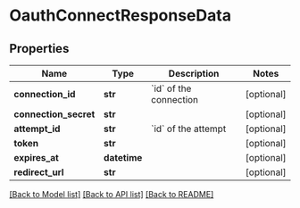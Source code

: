 # OauthConnectResponseData

## Properties
Name | Type | Description | Notes
------------ | ------------- | ------------- | -------------
**connection_id** | **str** | &#x60;id&#x60; of the connection | [optional] 
**connection_secret** | **str** |  | [optional] 
**attempt_id** | **str** | &#x60;id&#x60; of the attempt | [optional] 
**token** | **str** |  | [optional] 
**expires_at** | **datetime** |  | [optional] 
**redirect_url** | **str** |  | [optional] 

[[Back to Model list]](../README.md#documentation-for-models) [[Back to API list]](../README.md#documentation-for-api-endpoints) [[Back to README]](../README.md)


